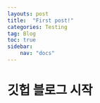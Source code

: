 ```yaml
---
layouts: post
title:  "First post!"
categories: Testing
tag: Blog
toc: true
sidebar:
    nav: "docs"
---
```


# 깃헙 블로그 시작